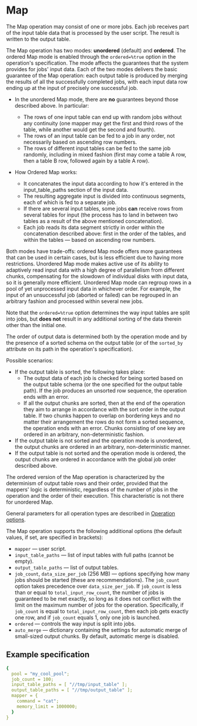 # Map

The Map operation may consist of one or more jobs. Each job receives part of the input table data that is processed by the user script. The result is written to the output table.

The Map operation has two modes: **unordered** (default) and **ordered**. The ordered Map mode is enabled through the `ordered=%true` option in the operation's specification. The mode affects the guarantees that the system provides for jobs' input data. Each of the two modes delivers the basic guarantee of the Map operation: each output table is produced by merging the results of all the successfully completed jobs, with each input data row ending up at the input of precisely one successful job.

- In the unordered Map mode, there are **no** guarantees beyond those described above. In particular:
   - The rows of one input table can end up with random jobs without any continuity (one mapper may get the first and third rows of the table, while another would get the second and fourth).
   - The rows of an input table can be fed to a job in any order, not necessarily based on ascending row numbers.
   - The rows of different input tables can be fed to the same job randomly, including in mixed fashion (first may come a table A row, then a table B row, followed again by a table A row).

- How Ordered Map works:
   - It concatenates the input data according to how it's entered in the input_table_paths section of the input data.
   - The resulting aggregate input is divided into continuous segments, each of which is fed to a separate job.
   - If there are several input tables, some jobs **can** receive rows from several tables for input (the process has to land in between two tables as a result of the above mentioned concatenation).
   - Each job reads its data segment strictly in order within the concatenation described above: first in the order of the tables, and within the tables — based on ascending row numbers.

Both modes have trade-offs: ordered Map mode offers more guarantees that can be used in certain cases, but is less efficient due to having more restrictions. Unordered Map mode makes active use of its ability to adaptively read input data with a high degree of parallelism from different chunks, compensating for the slowdown of individual disks with input data, so it is generally more efficient. Unordered Map mode can regroup rows in a pool of yet unprocessed input data in whichever order. For example, the input of an unsuccessful job (aborted or failed) can be regrouped in an arbitrary fashion and processed within several new jobs.

Note that the `ordered=%true` option determines the way input tables are split into jobs, but **does not** result in any additional sorting of the data therein other than the initial one.

The order of output data is determined both by the operation mode and by the presence of a sorted schema on the output table (or of the `sorted_by` attribute on its path in the operation's specification).

Possible scenarios:

- If the output table is sorted, the following takes place:
   - The output data of each job is checked for being sorted based on the output table schema (or the one specified for the output table path). If the job produces an unsorted row sequence, the operation ends with an error.
   - If all the output chunks are sorted, then at the end of the operation they aim to arrange in accordance with the sort order in the output table. If two chunks happen to overlap on bordering keys and no matter their arrangement the rows do not form a sorted sequence, the operation ends with an error. Chunks consisting of one key are ordered in an arbitrary, non-deterministic fashion.
- If the output table is not sorted and the operation mode is unordered, the output chunks are ordered in an arbitrary, non-deterministic manner.
- If the output table is not sorted and the operation mode is ordered, the output chunks are ordered in accordance with the global job order described above.

The ordered version of the Map operation is characterized by the determinism of output table rows and their order, provided that the mappers' logic is deterministic, regardless of the number of jobs in the operation and the order of their execution. This characteristic is not there for unordered Map.

General parameters for all operation types are described in [Operation options](../../../../user-guide/data-processing/operations/operations-options.md).

The Map operation supports the following additional options (the default values, if set, are specified in brackets):

* `mapper` — user script.
* `input_table_paths` — list of input tables with full paths (cannot be empty).
* `output_table_paths` — list of output tables.
* `job_count`, `data_size_per_job` (256 MB) — options specifying how many jobs should be started (these are recommendations). The `job_count` option takes precedence over `data_size_per_job`. If `job_count` is less than or equal to `total_input_row_count`, the number of jobs is guaranteed to be met exactly, so long as it does not conflict with the limit on the maximum number of jobs for the operation. Specifically, if `job_count` is equal to `total_input_row_count`, then each job gets exactly one row, and if `job_count` equals 1, only one job is launched.
* `ordered` — controls the way input is split into jobs.
* `auto_merge` — dictionary containing the settings for automatic merge of small-sized output chunks. By default, automatic merge is disabled.

## Example specification

```yaml
{
  pool = "my_cool_pool";
  job_count = 100;
  input_table_paths = [ "//tmp/input_table" ];
  output_table_paths = [ "//tmp/output_table" ];
  mapper = {
    command = "cat";
    memory_limit = 1000000;
  }
}
```
